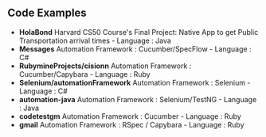 ## <a name="Code-Examples"></a>Code Examples

- **HolaBond** Harvard CS50 Course's Final Project: Native App to get Public Transportation arrival times - Language : Java 
- **Messages** Automation Framework : Cucumber/SpecFlow - Language : C# 
- **RubymineProjects/cisionn** Automation Framework : Cucumber/Capybara - Language : Ruby 
- **Selenium/automationFramework** Automation Framework : Selenium - Language : C# 
- **automation-java** Automation Framework : Selenium/TestNG - Language : Java 
- **codetestgm** Automation Framework : Cucumber - Language : Ruby 
- **gmail** Automation Framework : RSpec / Capybara - Language : Ruby 
